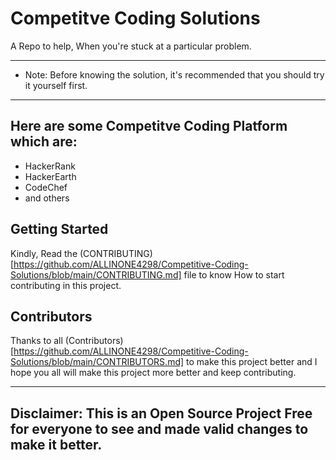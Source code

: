 # Competitve Coding Solutions

A Repo to help, When you're stuck at a particular problem.

------------------------------------------------------------------------------------------------
* Note: Before knowing the solution, it's recommended that you should try it yourself first.
------------------------------------------------------------------------------------------------

## Here are some Competitve Coding Platform which are:
* HackerRank
* HackerEarth
* CodeChef
* and others 

## Getting Started

Kindly, Read the (CONTRIBUTING)[https://github.com/ALLINONE4298/Competitive-Coding-Solutions/blob/main/CONTRIBUTING.md] file to know How to start contributing in this project.

## Contributors

Thanks to all (Contributors)[https://github.com/ALLINONE4298/Competitive-Coding-Solutions/blob/main/CONTRIBUTORS.md] to make this project better and I hope you all will make this project more better and keep contributing.



------------------------------------------------------------------------------------------------------------
Disclaimer: This is an Open Source Project Free for everyone to see and made valid changes to make it better.
------------------------------------------------------------------------------------------------------------
